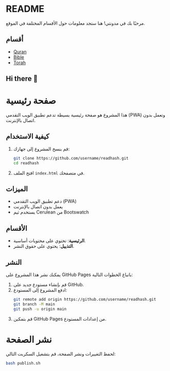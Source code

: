 # README

مرحبًا بك في مدونتي! هنا ستجد معلومات حول الأقسام المختلفة في الموقع.

## أقسام

- [Quran](quran.md)
- [Bible](bible.md)
- [Torah](torah.md)

## Hi there 👋

<!--
**readhash/readhash** is a ✨ _special_ ✨ repository because its `README.md` (this file) appears on your GitHub profile.

Here are some ideas to get you started:

- 🔭 I’m currently working on ...
- 🌱 I’m currently learning ...
- 👯 I’m looking to collaborate on ...
- 🤔 I’m looking for help with ...
- 💬 Ask me about ...
- 📫 How to reach me: ...
- 😄 Pronouns: ...
- ⚡ Fun fact: ...
-->

# صفحة رئيسية

هذا المشروع هو صفحة رئيسية بسيطة تدعم تطبيق الويب التقدمي (PWA) وتعمل بدون اتصال بالإنترنت.

## كيفية الاستخدام

1. قم بنسخ المشروع إلى جهازك:
    ```bash
    git clone https://github.com/username/readhash.git
    cd readhash
    ```

2. افتح الملف `index.html` في متصفحك.

## الميزات

- دعم تطبيق الويب التقدمي (PWA)
- يعمل بدون اتصال بالإنترنت
- يستخدم ثيم Cerulean من Bootswatch

## الأقسام

- **الرئيسية**: تحتوي على محتويات أساسية.
- **التذييل**: يحتوي على حقوق النشر.

## النشر

يمكنك نشر هذا المشروع على GitHub Pages باتباع الخطوات التالية:

1. قم بإنشاء مستودع جديد على GitHub.
2. ادفع المشروع إلى المستودع:
    ```bash
    git remote add origin https://github.com/username/readhash.git
    git branch -M main
    git push -u origin main
    ```
3. قم بتمكين GitHub Pages من إعدادات المستودع.

# نشر الصفحة

لحفظ التغييرات ونشر الصفحة، قم بتشغيل السكربت التالي:

```bash
bash publish.sh
```
